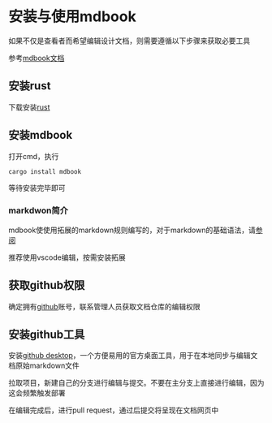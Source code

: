 # 安装与使用mdbook

如果不仅是查看者而希望编辑设计文档，则需要遵循以下步骤来获取必要工具

参考[mdbook文档](https://rust-lang.github.io/mdBook/guide/installation.html)

## 安装rust

下载安装[rust](https://rust-lang.github.io/mdBook/index.html)

## 安装mdbook

打开cmd，执行
```
cargo install mdbook
```
等待安装完毕即可

### markdwon简介

mdbook使使用拓展的markdown规则编写的，对于markdown的基础语法，请[参阅](https://docs.github.com/en/get-started/writing-on-github/getting-started-with-writing-and-formatting-on-github/basic-writing-and-formatting-syntax)

推荐使用vscode编辑，按需安装拓展

## 获取github权限

确定拥有[github](https://github.com/)账号，联系管理人员获取文档仓库的编辑权限

## 安装github工具

安装[github desktop](https://desktop.github.com/download/)，一个方便易用的官方桌面工具，用于在本地同步与编辑文档原始markdown文件

拉取项目，新建自己的分支进行编辑与提交。不要在主分支上直接进行编辑，因为这会频繁触发部署

在编辑完成后，进行pull request，通过后提交将呈现在文档网页中
